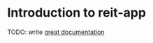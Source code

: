 # Introduction to reit-app

TODO: write [great documentation](http://jacobian.org/writing/what-to-write/)
